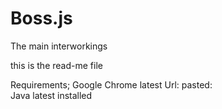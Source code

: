 # Boss.js
The main interworkings

this is the read-me file

Requirements;
Google Chrome latest
Url: pasted:\
Java latest installed
